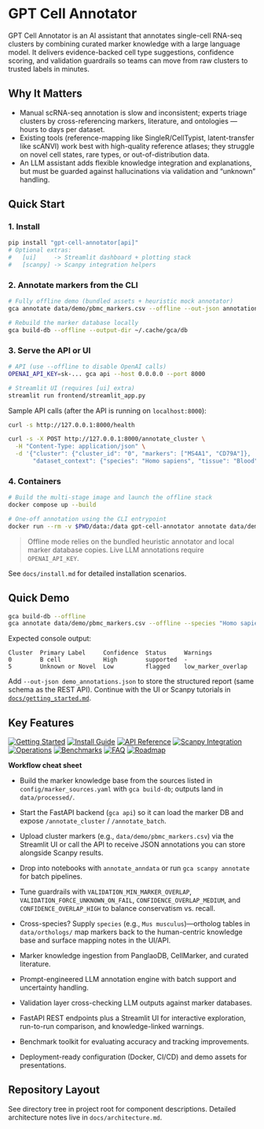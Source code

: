 # GPT Cell Annotator

GPT Cell Annotator is an AI assistant that annotates single-cell RNA-seq clusters by combining curated marker knowledge with a large language model. It delivers evidence-backed cell type suggestions, confidence scoring, and validation guardrails so teams can move from raw clusters to trusted labels in minutes.

## Why It Matters

- Manual scRNA-seq annotation is slow and inconsistent; experts triage clusters by cross-referencing markers, literature, and ontologies — hours to days per dataset.
- Existing tools (reference-mapping like SingleR/CellTypist, latent-transfer like scANVI) work best with high-quality reference atlases; they struggle on novel cell states, rare types, or out-of-distribution data.
- An LLM assistant adds flexible knowledge integration and explanations, but must be guarded against hallucinations via validation and “unknown” handling.

## Quick Start

### 1. Install

```bash
pip install "gpt-cell-annotator[api]"
# Optional extras:
#   [ui]     -> Streamlit dashboard + plotting stack
#   [scanpy] -> Scanpy integration helpers
```

### 2. Annotate markers from the CLI

```bash
# Fully offline demo (bundled assets + heuristic mock annotator)
gca annotate data/demo/pbmc_markers.csv --offline --out-json annotations.json

# Rebuild the marker database locally
gca build-db --offline --output-dir ~/.cache/gca/db
```

### 3. Serve the API or UI

```bash
# API (use --offline to disable OpenAI calls)
OPENAI_API_KEY=sk-... gca api --host 0.0.0.0 --port 8000

# Streamlit UI (requires [ui] extra)
streamlit run frontend/streamlit_app.py
```

Sample API calls (after the API is running on `localhost:8000`):

```bash
curl -s http://127.0.0.1:8000/health

curl -s -X POST http://127.0.0.1:8000/annotate_cluster \
  -H "Content-Type: application/json" \
  -d '{"cluster": {"cluster_id": "0", "markers": ["MS4A1", "CD79A"]},
       "dataset_context": {"species": "Homo sapiens", "tissue": "Blood"}}'
```

### 4. Containers

```bash
# Build the multi-stage image and launch the offline stack
docker compose up --build

# One-off annotation using the CLI entrypoint
docker run --rm -v $PWD/data:/data gpt-cell-annotator annotate data/demo/pbmc_markers.csv --offline
```

> Offline mode relies on the bundled heuristic annotator and local marker database copies. Live LLM annotations require `OPENAI_API_KEY`.

See `docs/install.md` for detailed installation scenarios.

## Quick Demo

```bash
gca build-db --offline
gca annotate data/demo/pbmc_markers.csv --offline --species "Homo sapiens"
```

Expected console output:

```
Cluster  Primary Label     Confidence  Status     Warnings
0        B cell            High        supported  -
5        Unknown or Novel  Low         flagged    low_marker_overlap
```

Add `--out-json demo_annotations.json` to store the structured report (same schema as the REST API). Continue with the UI or Scanpy tutorials in [`docs/getting_started.md`](docs/getting_started.md#guided-tutorials).

## Key Features

[![Getting Started](https://img.shields.io/badge/docs-getting_started-blue)](docs/getting_started.md)
[![Install Guide](https://img.shields.io/badge/docs-install-blueviolet)](docs/install.md)
[![API Reference](https://img.shields.io/badge/docs-api_reference-green)](docs/api_reference.md)
[![Scanpy Integration](https://img.shields.io/badge/docs-scanpy_integration-teal)](docs/scanpy_integration.md)
[![Operations](https://img.shields.io/badge/docs-operations-purple)](docs/operations.md)
[![Benchmarks](https://img.shields.io/badge/docs-benchmarks-red)](docs/benchmarks.md)
[![FAQ](https://img.shields.io/badge/docs-faq-lightgrey)](docs/faq.md)
[![Roadmap](https://img.shields.io/badge/docs-roadmap-yellow)](docs/roadmap.md)

**Workflow cheat sheet**
- Build the marker knowledge base from the sources listed in `config/marker_sources.yaml` with `gca build-db`; outputs land in `data/processed/`.
- Start the FastAPI backend (`gca api`) so it can load the marker DB and expose `/annotate_cluster` / `/annotate_batch`.
- Upload cluster markers (e.g., `data/demo/pbmc_markers.csv`) via the Streamlit UI or call the API to receive JSON annotations you can store alongside Scanpy results.
- Drop into notebooks with `annotate_anndata` or run `gca scanpy annotate` for batch pipelines.
- Tune guardrails with `VALIDATION_MIN_MARKER_OVERLAP`, `VALIDATION_FORCE_UNKNOWN_ON_FAIL`, `CONFIDENCE_OVERLAP_MEDIUM`, and `CONFIDENCE_OVERLAP_HIGH` to balance conservatism vs. recall.
- Cross-species? Supply `species` (e.g., `Mus musculus`)—ortholog tables in `data/orthologs/` map markers back to the human-centric knowledge base and surface mapping notes in the UI/API.

- Marker knowledge ingestion from PanglaoDB, CellMarker, and curated literature.
- Prompt-engineered LLM annotation engine with batch support and uncertainty handling.
- Validation layer cross-checking LLM outputs against marker databases.
- FastAPI REST endpoints plus a Streamlit UI for interactive exploration, run-to-run comparison, and knowledge-linked warnings.
- Benchmark toolkit for evaluating accuracy and tracking improvements.
- Deployment-ready configuration (Docker, CI/CD) and demo assets for presentations.

## Repository Layout

See directory tree in project root for component descriptions. Detailed architecture notes live in `docs/architecture.md`.
